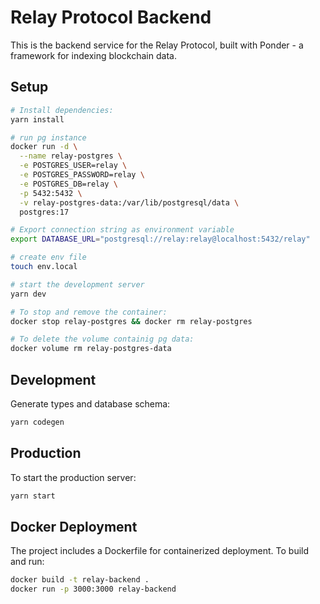 # Relay Protocol Backend

This is the backend service for the Relay Protocol, built with Ponder - a framework for indexing blockchain data.

## Setup

```bash
# Install dependencies:
yarn install

# run pg instance
docker run -d \
  --name relay-postgres \
  -e POSTGRES_USER=relay \
  -e POSTGRES_PASSWORD=relay \
  -e POSTGRES_DB=relay \
  -p 5432:5432 \
  -v relay-postgres-data:/var/lib/postgresql/data \
  postgres:17

# Export connection string as environment variable
export DATABASE_URL="postgresql://relay:relay@localhost:5432/relay"

# create env file
touch env.local

# start the development server
yarn dev

# To stop and remove the container:
docker stop relay-postgres && docker rm relay-postgres

# To delete the volume containig pg data:
docker volume rm relay-postgres-data

```

## Development

Generate types and database schema:

```bash
yarn codegen
```

## Production

To start the production server:

```bash
yarn start
```

## Docker Deployment

The project includes a Dockerfile for containerized deployment. To build and run:

```bash
docker build -t relay-backend .
docker run -p 3000:3000 relay-backend
```

